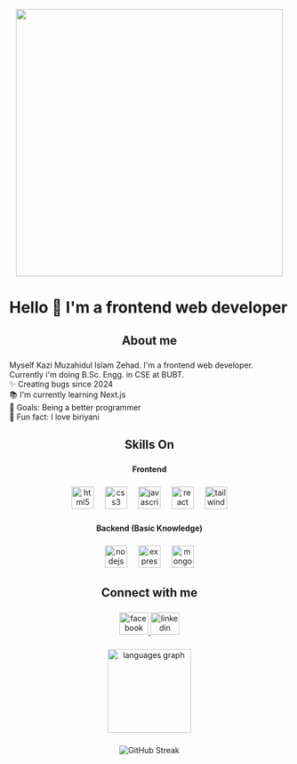 <div align="center">
  <img height="480" src="https://i.imgur.com/Cybp34p.png"  />
</div>

###

<h1 align="left">Hello 👋 I'm a frontend web developer</h1>

###

<h2 align="center">About me</h2>

###

<p align="left">Myself Kazi Muzahidul Islam Zehad. I'm a frontend web developer.  Currently i'm doing B.Sc. Engg. in CSE  at BUBT.<br>✨ Creating bugs since 2024<br>📚 I'm currently learning Next.js<br>🎯 Goals: Being a better programmer<br>🎲 Fun fact: I love biriyani</p>

###

<h2 align="center">Skills On</h2>

###

<h4 align="center">Frontend</h4>

###

<div align="center">
  <img src="https://cdn.jsdelivr.net/gh/devicons/devicon/icons/html5/html5-original.svg" height="40" alt="html5 logo"  />
  <img width="12" />
  <img src="https://cdn.jsdelivr.net/gh/devicons/devicon/icons/css3/css3-original.svg" height="40" alt="css3 logo"  />
  <img width="12" />
  <img src="https://cdn.jsdelivr.net/gh/devicons/devicon/icons/javascript/javascript-original.svg" height="40" alt="javascript logo"  />
  <img width="12" />
  <img src="https://cdn.jsdelivr.net/gh/devicons/devicon/icons/react/react-original.svg" height="40" alt="react logo"  />
  <img width="12" />
  <img src="https://cdn.simpleicons.org/tailwindcss/06B6D4" height="40" alt="tailwindcss logo"  />
</div>

###

<h4 align="center">Backend (Basic Knowledge)</h4>

###

<div align="center">
  <img src="https://cdn.simpleicons.org/nodedotjs/339933" height="40" alt="nodejs logo"  />
  <img width="12" />
  <img src="https://skillicons.dev/icons?i=express" height="40" alt="express logo"  />
  <img width="12" />
  <img src="https://skillicons.dev/icons?i=mongodb" height="40" alt="mongodb logo"  />
</div>

###

<h2 align="center">Connect with me</h2>

###

<div align="center">
  <a href="https://www.facebook.com/kaziZehad.HALU" target="_blank">
    <img src="https://raw.githubusercontent.com/maurodesouza/profile-readme-generator/master/src/assets/icons/social/facebook/default.svg" width="52" height="40" alt="facebook logo"  />
  </a>
  <img src="https://raw.githubusercontent.com/maurodesouza/profile-readme-generator/master/src/assets/icons/social/linkedin/default.svg" width="52" height="40" alt="linkedin logo"  />
</div>

###

<div align="center">
  <img src="https://github-readme-stats.vercel.app/api/top-langs?username=Muzahidul-Islam-Zehad&locale=en&hide_title=false&layout=compact&card_width=320&langs_count=5&theme=dracula&hide_border=false&order=2" height="150" alt="languages graph"  />
</div>


###

<div align="center">
  <img src="https://github-readme-streak-stats.herokuapp.com/?user=Muzahidul-Islam-Zehad&theme=dark" alt="GitHub Streak" />
</div>

  
###
